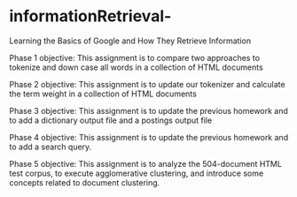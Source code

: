 # informationRetrieval-
Learning the Basics of Google and How They Retrieve Information 

Phase 1 objective: This assignment is to compare two approaches to tokenize and down case all words in a collection of HTML documents

Phase 2 objective: This assignment is to update our tokenizer and calculate the term weight in a
collection of HTML documents

Phase 3 objective: This assignment is to update the previous homework and to add a dictionary output file and a postings output file

Phase 4 objective: This assignment is to update the previous homework and to add a search query.

Phase 5 objective: This assignment is to analyze the 504-document HTML test corpus, to execute agglomerative clustering, and introduce some concepts related to document clustering. 

